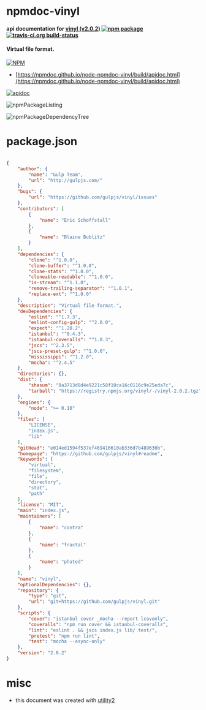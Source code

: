 # npmdoc-vinyl

#### api documentation for  [vinyl (v2.0.2)](https://github.com/gulpjs/vinyl#readme)  [![npm package](https://img.shields.io/npm/v/npmdoc-vinyl.svg?style=flat-square)](https://www.npmjs.org/package/npmdoc-vinyl) [![travis-ci.org build-status](https://api.travis-ci.org/npmdoc/node-npmdoc-vinyl.svg)](https://travis-ci.org/npmdoc/node-npmdoc-vinyl)

#### Virtual file format.

[![NPM](https://nodei.co/npm/vinyl.png?downloads=true&downloadRank=true&stars=true)](https://www.npmjs.com/package/vinyl)

- [https://npmdoc.github.io/node-npmdoc-vinyl/build/apidoc.html](https://npmdoc.github.io/node-npmdoc-vinyl/build/apidoc.html)

[![apidoc](https://npmdoc.github.io/node-npmdoc-vinyl/build/screenCapture.buildCi.browser.%252Ftmp%252Fbuild%252Fapidoc.html.png)](https://npmdoc.github.io/node-npmdoc-vinyl/build/apidoc.html)

![npmPackageListing](https://npmdoc.github.io/node-npmdoc-vinyl/build/screenCapture.npmPackageListing.svg)

![npmPackageDependencyTree](https://npmdoc.github.io/node-npmdoc-vinyl/build/screenCapture.npmPackageDependencyTree.svg)



# package.json

```json

{
    "author": {
        "name": "Gulp Team",
        "url": "http://gulpjs.com/"
    },
    "bugs": {
        "url": "https://github.com/gulpjs/vinyl/issues"
    },
    "contributors": [
        {
            "name": "Eric Schoffstall"
        },
        {
            "name": "Blaine Bublitz"
        }
    ],
    "dependencies": {
        "clone": "^1.0.0",
        "clone-buffer": "^1.0.0",
        "clone-stats": "^1.0.0",
        "cloneable-readable": "^1.0.0",
        "is-stream": "^1.1.0",
        "remove-trailing-separator": "^1.0.1",
        "replace-ext": "^1.0.0"
    },
    "description": "Virtual file format.",
    "devDependencies": {
        "eslint": "^1.7.3",
        "eslint-config-gulp": "^2.0.0",
        "expect": "^1.20.2",
        "istanbul": "^0.4.3",
        "istanbul-coveralls": "^1.0.3",
        "jscs": "^2.3.5",
        "jscs-preset-gulp": "^1.0.0",
        "mississippi": "^1.2.0",
        "mocha": "^2.4.5"
    },
    "directories": {},
    "dist": {
        "shasum": "0a3713d8d4e9221c58f10ca16c0116c9e25eda7c",
        "tarball": "https://registry.npmjs.org/vinyl/-/vinyl-2.0.2.tgz"
    },
    "engines": {
        "node": ">= 0.10"
    },
    "files": [
        "LICENSE",
        "index.js",
        "lib"
    ],
    "gitHead": "e014ed1594f537ef469416610ab336d7b489630b",
    "homepage": "https://github.com/gulpjs/vinyl#readme",
    "keywords": [
        "virtual",
        "filesystem",
        "file",
        "directory",
        "stat",
        "path"
    ],
    "license": "MIT",
    "main": "index.js",
    "maintainers": [
        {
            "name": "contra"
        },
        {
            "name": "fractal"
        },
        {
            "name": "phated"
        }
    ],
    "name": "vinyl",
    "optionalDependencies": {},
    "repository": {
        "type": "git",
        "url": "git+https://github.com/gulpjs/vinyl.git"
    },
    "scripts": {
        "cover": "istanbul cover _mocha --report lcovonly",
        "coveralls": "npm run cover && istanbul-coveralls",
        "lint": "eslint . && jscs index.js lib/ test/",
        "pretest": "npm run lint",
        "test": "mocha --async-only"
    },
    "version": "2.0.2"
}
```



# misc
- this document was created with [utility2](https://github.com/kaizhu256/node-utility2)
